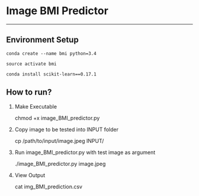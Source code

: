 # Image BMI Predictor
---

## Environment Setup

	conda create --name bmi python=3.4

	source activate bmi

	conda install scikit-learn==0.17.1


## How to run?

1. Make Executable

	chmod +x image_BMI_predictor.py

2. Copy image to be tested into INPUT folder

	cp /path/to/input/image.jpeg INPUT/

3. Run image_BMI_predictor.py with test image as argument

	./image_BMI_predictor.py image.jpeg

4. View Output

	cat img_BMI_prediction.csv
